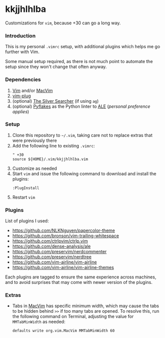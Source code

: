 # kkjjhlhlba
Customizations for `vim`, because +30 can go a long way.

### Introduction

This is my personal `.vimrc` setup, with additional plugins which helps me go further with Vim.

Some manual setup required, as there is not much point to automate the setup since they won't change that often anyway.

### Dependencies

1. [Vim](https://www.vim.org/) and/or [MacVim](https://macvim.org/)
2. [vim-plug](https://github.com/junegunn/vim-plug/)
3. (optional) [The Silver Searcher](https://github.com/ggreer/the_silver_searcher) (if using `ag`)
4. (optional) [Pyflakes](https://github.com/PyCQA/pyflakes) as the Python linter to [ALE](https://github.com/dense-analysis/ale) (*personal preference applies*)

### Setup

1. Clone this repository to `~/.vim`, taking care not to replace extras that were previously there
2. Add the following line to existing `.vimrc`:
	```
	" +30
	source ${HOME}/.vim/kkjjhlhlba.vim
	```
3. Customize as needed
4. Start `vim` and issue the following command to download and install the plugins:
	```
	:PlugInstall
	```
5. Restart `vim`

### Plugins

List of plugins I used:
* https://github.com/NLKNguyen/papercolor-theme
* https://github.com/bronson/vim-trailing-whitespace
* https://github.com/ctrlpvim/ctrlp.vim
* https://github.com/dense-analysis/ale
* https://github.com/preservim/nerdcommenter
* https://github.com/preservim/nerdtree
* https://github.com/vim-airline/vim-airline
* https://github.com/vim-airline/vim-airline-themes

Each plugins are tagged to ensure the same experience across machines, and to avoid surprises that may come with newer version of the plugins.

### Extras

* Tabs in [MacVim](https://macvim.org/) has specific minimum width, which may cause the tabs to be hidden behind `>>` if too many tabs are opened. To resolve this, run the following command on Terminal, adjusting the value for `MMTabMinWidth` as needed:
    ```
    defaults write org.vim.MacVim MMTabMinWidth 60
    ```

